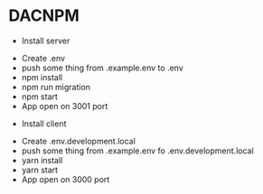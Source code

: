 # DACNPM
* Install server
- Create .env
- push some thing from .example.env to .env
- npm install
- npm run migration
- npm start
- App open on 3001 port

* Install client
- Create .env.development.local
- push some thing from .example.env fo .env.development.local
- yarn install
- yarn start
- App open on 3000 port
